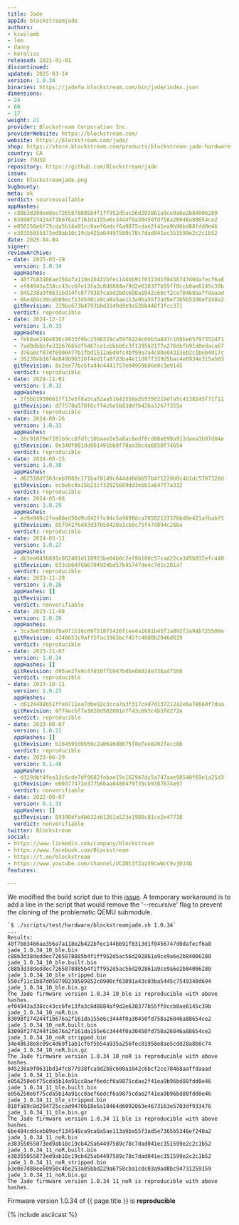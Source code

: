 ```yaml
---
title: Jade
appId: blockstreamjade
authors:
- kiwilamb
- leo
- danny
- keraliss
released: 2021-01-01
discontinued: 
updated: 2025-03-14
version: 1.0.34
binaries: https://jadefw.blockstream.com/bin/jade/index.json
dimensions:
- 24
- 60
- 17
weight: 21
provider: Blockstream Corporation Inc.
providerWebsite: https://blockstream.com/
website: https://blockstream.com/jade/
shop: https://store.blockstream.com/products/blockstream-jade-hardware-wallet
country: CA
price: 79USD
repository: https://github.com/Blockstream/jade
issue: 
icon: blockstreamjade.png
bugbounty: 
meta: ok
verdict: sourceavailable
appHashes:
- c88b3d38deddec7265878885b4f1ff952d5ac56d202861a9ce9a6e2b84006280
- 83098f274244f1b676a2f161da155e6c3444f0a30450fd758a26046a88654ce2
- e056250e6f75cda5b14a91cc8aef6edcf6a9875cdae2f41ea9b96bd88fdd0e46
- e38355055873ed9ab10c19cb425a64497589c78c7dad041ec351599e2c2c1b52
date: 2025-04-04
signer: 
reviewArchive:
- date: 2025-03-19
  version: 1.0.34
  appHashes:
  - 40f7b83466ae356a7a118e2b422bfec144bb91f0313d1f0456747d0dafecf6a8
  - ef04943a338cc43cc6fe13fa3c8d8884af9d2e638377b55ff0ccb0ae6145c39b
  - 045238a9f0631bd14fc877938fca9d2b8c600a1042c6bcf2ce78468aaffdaaad
  - 6be404cddceb89ecf134548ca9ca8a5ae113a9ba55f3ad5e7365b5346ef240a2
  gitRevision: 319bc673b4793bbd3149d9e9a52bb448f3fcc371
  verdict: reproducible
- date: 2024-12-17
  version: 1.0.33
  appHashes:
  - feb8ae2404816c9933f9bc2596329ca5976224c66b3a847c168be65797351d71
  - 7ad0dbbbfe33267665df5467ce1cbbbb6c3f139562177a276dbfb91d0edaca67
  - d76a0cf87df6900477b1fbd1512a6d0fc4bf99a7a4c80e04313eb2c1beb4d17c
  - 26230eb16f4e849b98316f4ed1fa8fd3ba4e11d9ff339d5bac4e6934e315ab03
  gitRevision: 0c2ee77bc6fa44c4441757e04959606e0c3e9145
  verdict: reproducible
- date: 2024-11-01
  version: 1.0.32
  appHashes:
  - 2f5bb1939061ff13e5f8a5ca52aa51641558a2b5356219d7a5c4138245f71f11
  gitRevision: d77578a578f6cff4c6e5b83ddfb426a3267f355a
  verdict: reproducible
- date: 2024-08-26
  version: 1.0.31
  appHashes:
  - 26c918f0e7281b9cc8fdfc10baae2e5a8ac6edf0cd08e699a913daea3b97d04e
  gitRevision: 0e340f881dd801491bb0f70aa3bc4a6850f74654
  verdict: reproducible
- date: 2024-05-15
  version: 1.0.30
  appHashes:
  - d62518df363ceb7002c171baf8149c644dd8dbb57b4f122db0c4b1dc5707328d
  gitRevision: ecbebc9a15b23cf32825669dd3ebb1a647f7a332
  verdict: reproducible
- date: 2024-05-06
  version: 1.0.29
  appHashes:
  - ed9e949c2fea08ed56d9c842ffc94c5a9698dca78502137376bd0e421afbabf5
  gitRevision: 05794276d43d37b58420a1cb0c75f47d894c26ba
  verdict: reproducible
- date: 2024-03-11
  version: 1.0.27
  appHashes:
  - db3ea043b891c862401d110923be04b0c2ef9b100c57cad22ca345b032efc448
  gitRevision: 633cb64f6b6704924bd57b45747de4c7d1c281a7
  verdict: reproducible
- date: 2023-11-29
  version: 1.0.26
  appHashes: []
  gitRevision: 
  verdict: nonverifiable
- date: 2023-11-08
  version: 1.0.26
  appHashes:
  - 3ca3e6758bbf8a971b16c09f51871426fcee4a1681b45f1a892f2a94b725508e
  gitRevision: 4348653c9aff5fac3365bcf45fc4880b2046d619
  verdict: reproducible
- date: 2023-11-07
  version: 1.0.24
  appHashes: []
  gitRevision: d95ae2fe9c4fd50ffb947bdbed402de736ad7568
  verdict: reproducible
- date: 2023-10-11
  version: 1.0.23
  appHashes:
  - c6124408b51ffe0711ea7dbe02c3cca7a3f317c4d7d137212a2e6a78660f7daa
  gitRevision: 8f74ecbffe3020d502801e7f43c693c4b3fd272e
  verdict: reproducible
- date: 2023-08-07
  version: 1.0.21
  appHashes: []
  gitRevision: b164591d0b50c2a0616d8b75f8efee8202fecc8b
  verdict: reproducible
- date: 2023-06-29
  version: 0.1.48
  appHashes:
  - d329dbf4fea13c6cde7df9682febae15e162947dc5a747aae98540f69e1a25d3
  gitRevision: e00377473e377b6baa0488479f35cb9307874e97
  verdict: nonverifiable
- date: 2022-08-07
  version: 0.1.33
  appHashes: []
  gitRevision: 89390dfa4b632ab1261a523e1988c81ce2e47710
  verdict: nonverifiable
twitter: Blockstream
social:
- https://www.linkedin.com/company/blockstream
- https://www.facebook.com/Blockstream
- https://t.me/blockstream
- https://www.youtube.com/channel/UCZNt3fZazX9cwWcC9vjDJ4Q
features: 

---
```


We modified the build script due to this [issue](https://github.com/Blockstream/Jade/issues/191). 
A temporary workaround is to add a line in the script that would remove the '--recursive' flag to prevent the cloning of the problematic QEMU submodule.

```
`$ ./scripts/test/hardware/blockstreamjade.sh 1.0.34`
...
Results:
40f7b83466ae356a7a118e2b422bfec144bb91f0313d1f0456747d0dafecf6a8  jade_1.0.34_10_ble.bin
c88b3d38deddec7265878885b4f1ff952d5ac56d202861a9ce9a6e2b84006280  jade_1.0.34_10_ble.built.bin
c88b3d38deddec7265878885b4f1ff952d5ac56d202861a9ce9a6e2b84006280  jade_1.0.34_10_ble_stripped.bin
550cf11c1b87d050790238589852c0900cf63091a43c03ba5445c7549340d694  jade_1.0.34_10_ble.bin.gz
The Jade firmware version 1.0.34 10_ble is reproducible with above hashes.
ef04943a338cc43cc6fe13fa3c8d8884af9d2e638377b55ff0ccb0ae6145c39b  jade_1.0.34_10_noR.bin
83098f274244f1b676a2f161da155e6c3444f0a30450fd758a26046a88654ce2  jade_1.0.34_10_noR.built.bin
83098f274244f1b676a2f161da155e6c3444f0a30450fd758a26046a88654ce2  jade_1.0.34_10_noR_stripped.bin
34e48638e8c09c4d69f1ab1cf6f5b54a935a256fec01958e8ae5cdd28a8b0c74  jade_1.0.34_10_noR.bin.gz
The Jade firmware version 1.0.34 10_noR is reproducible with above hashes.
045238a9f0631bd14fc877938fca9d2b8c600a1042c6bcf2ce78468aaffdaaad  jade_1.0.34_11_ble.bin
e056250e6f75cda5b14a91cc8aef6edcf6a9875cdae2f41ea9b96bd88fdd0e46  jade_1.0.34_11_ble.built.bin
e056250e6f75cda5b14a91cc8aef6edcf6a9875cdae2f41ea9b96bd88fdd0e46  jade_1.0.34_11_ble_stripped.bin
018fa89c8d294725ccad9470b18e5a10464d6092063e4673163e5703df933476  jade_1.0.34_11_ble.bin.gz
The Jade firmware version 1.0.34 11_ble is reproducible with above hashes.
6be404cddceb89ecf134548ca9ca8a5ae113a9ba55f3ad5e7365b5346ef240a2  jade_1.0.34_11_noR.bin
e38355055873ed9ab10c19cb425a64497589c78c7dad041ec351599e2c2c1b52  jade_1.0.34_11_noR.built.bin
e38355055873ed9ab10c19cb425a64497589c78c7dad041ec351599e2c2c1b52  jade_1.0.34_11_noR_stripped.bin
b3e0e7d88ee60950c4be253a05bbd229a6758cba1cdc03a9ad8bc94731259159  jade_1.0.34_11_noR.bin.gz
The Jade firmware version 1.0.34 11_noR is reproducible with above hashes.

```

Firmware version 1.0.34 of {{ page.title }} is **reproducible**

{% include asciicast %}
